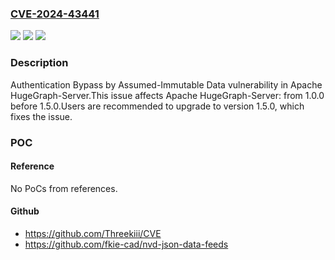 ### [CVE-2024-43441](https://cve.mitre.org/cgi-bin/cvename.cgi?name=CVE-2024-43441)
![](https://img.shields.io/static/v1?label=Product&message=Apache%20HugeGraph-Server&color=blue)
![](https://img.shields.io/static/v1?label=Version&message=1.0.0%3C%201.5.0%20&color=brighgreen)
![](https://img.shields.io/static/v1?label=Vulnerability&message=CWE-302%20Authentication%20Bypass%20by%20Assumed-Immutable%20Data&color=brighgreen)

### Description

Authentication Bypass by Assumed-Immutable Data vulnerability in Apache HugeGraph-Server.This issue affects Apache HugeGraph-Server: from 1.0.0 before 1.5.0.Users are recommended to upgrade to version 1.5.0, which fixes the issue.

### POC

#### Reference
No PoCs from references.

#### Github
- https://github.com/Threekiii/CVE
- https://github.com/fkie-cad/nvd-json-data-feeds

